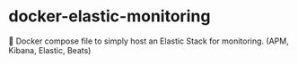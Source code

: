 # docker-elastic-monitoring
🐳 Docker compose file to simply host an Elastic Stack for monitoring. (APM, Kibana, Elastic, Beats)
